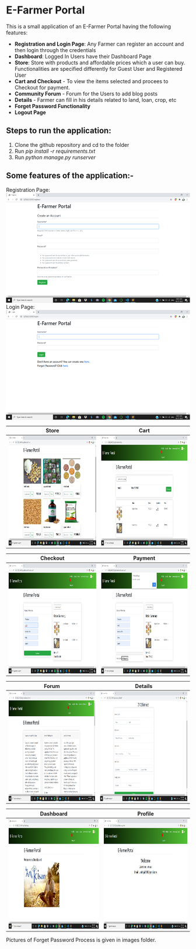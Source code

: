 # E-Farmer Portal

This is a small application of an E-Farmer Portal having the following features:  
* **Registration and Login Page**: Any Farmer can register an account and then login through the credentials
* **Dashboard**: Logged In Users have their Dashboard Page
* **Store**: Store with products and affordable prices which a user can buy. Functionalities are specified differently for Guest User and Registered User
* **Cart and Checkout** - To view the items selected and procees to Checkout for payment.
* **Community Forum** - Forum for the Users to add blog posts
* **Details** - Farmer can fill in his details related to land, loan, crop, etc
* **Forget Password Functionality**
* **Logout Page**

## Steps to run the application:
1. Clone the github repository and cd to the folder 
2. Run _pip install -r requirements.txt_
3. Run _python manage.py runserver_

## Some features of the application:-

Registration Page:  
<img src="images/Screenshot (218).png" height="300">  
Login Page:  
<img src="images/Screenshot (219).png" height="300">

Store                   |                   Cart
:---------------------------------:        |      :------------------------------:
<img src="images/Screenshot (212).png" height="300">     |<img src="images/Screenshot (213).png" height="300">

Checkout                   |                   Payment
:---------------------------------:        |      :------------------------------:
<img src="images/Screenshot (214).png" height="300">     |<img src="images/Screenshot (215).png" height="300">

Forum                   |                   Details
:---------------------------------:        |      :------------------------------:
<img src="images/Screenshot (216).png" height="300">     |<img src="images/Screenshot (217).png" height="300">

Dashboard                 |                   Profile
:---------------------------------:        |      :------------------------------:
<img src="images/Screenshot (210).png" height="300">     |<img src="images/Screenshot (211).png" height="300">

Pictures of Forget Password Process is given in images folder.
